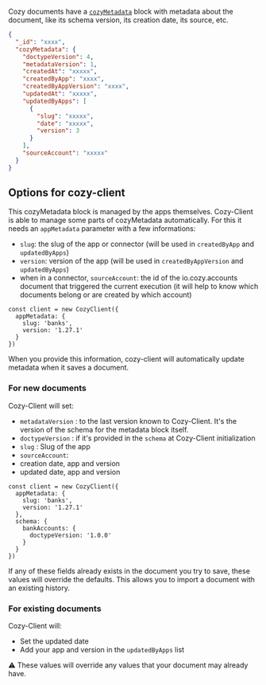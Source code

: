 Cozy documents have a [`cozyMetadata`](https://github.com/cozy/cozy-doctypes/tree/master/docs#document-metadata) block with metadata about the document, like its schema version, its creation date, its source, etc.

```json
{
  "_id": "xxxx",
  "cozyMetadata": {
    "doctypeVersion": 4,
    "metadataVersion": 1,
    "createdAt": "xxxxx",
    "createdByApp": "xxxx",
    "createdByAppVersion": "xxxx",
    "updatedAt": "xxxxx",
    "updatedByApps": [
      {
        "slug": "xxxxx",
        "date": "xxxxx",
        "version": 3
      }
    ],
    "sourceAccount": "xxxxx"
  }
}
```

## Options for cozy-client

This cozyMetadata block is managed by the apps themselves. Cozy-Client is able to manage some parts of cozyMetadata automatically. For this it needs an `appMetadata` parameter with a few informations:

* `slug`: the slug of the app or connector (will be used in `createdByApp` and `updatedByApps`)
* `version`: version of the app (will be used in `createdByAppVersion` and `updatedByApps`)
* when in a connector, `sourceAccount`: the id of the io.cozy.accounts document that triggered the current execution (it will help to know which documents belong or are created by which account)

```
const client = new CozyClient({
  appMetadata: {
    slug: 'banks',
    version: '1.27.1'
  }
})
```

When you provide this information, cozy-client will automatically update metadata when it saves a document.

### For new documents

Cozy-Client will set:

* `metadataVersion` <string>: to the last version known to Cozy-Client. It's the version of the schema for the metadata block itself.
* `doctypeVersion` <string>: if it's provided in the `schema` at Cozy-Client initialization
* `slug` <string>: Slug of the app
* `sourceAccount`:
* creation date, app and version
* updated date, app and version

```
const client = new CozyClient({
  appMetadata: {
    slug: 'banks',
    version: '1.27.1'
  },
  schema: {
    bankAccounts: {
      doctypeVersion: '1.0.0'
    }
  }
})
```

If any of these fields already exists in the document you try to save, these values will override the defaults. This allows you to import a document with an existing history.

### For existing documents

Cozy-Client will:

* Set the updated date
* Add your app and version in the `updatedByApps` list

⚠️ These values will override any values that your document may already have.

